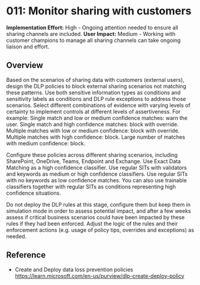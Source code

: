 # 011: Monitor sharing with customers

**Implementation Effort:** High - Ongoing attention needed to ensure all sharing channels are included.
**User Impact:** Medium - Working with customer champions to manage all sharing channels can take ongoing liaison and effort. 

## Overview

Based on the scenarios of sharing data with customers (external users), design the DLP policies to block external sharing scenarios not matching these patterns. Use both sensitive information types as conditions and sensitivity labels as conditions and DLP rule exceptions to address those scenarios. Select different combinations of evidence with varying levels of certainty to implement controls at different levels of assertiveness. For example:
Single match and low or medium confidence matches: warn the user.
Single match and high confidence matches: block with override.
Multiple matches with low or medium confidence: block with override.
Multiple matches with high confidence: block.
Large number of matches with medium confidence: block.

Configure these policies across different sharing scenarios, including SharePoint, OneDrive, Teams, Endpoint and Exchange. 
Use Exact Data Matching as a high confidence classifier. Use regular SITs with validators and keywords as medium or high confidence classifiers. Use regular SITs with no keywords as low confidence matches. You can also use trainable classifiers together with regular SITs as conditions representing high confidence situations. 

Do not deploy the DLP rules at this stage, configure them but keep them in simulation mode in order to assess potential impact, and after a few weeks assess if critical business scenarios could have been impacted by these rules if they had been enforced. Adjust the logic of the rules and their enforcement actions (e.g. usage of policy tips, overrides and exceptions) as needed. 

## Reference

* Create and Deploy data loss prevention policies https://learn.microsoft.com/en-us/purview/dlp-create-deploy-policy

